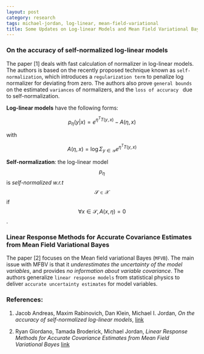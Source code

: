```yaml
---
layout: post
category: research
tags: michael-jordan, log-linear, mean-field-variational
title: Some Updates on Log-linear Models and Mean Field Variational Bayes
---
```


### On the accuracy of self-normalized log-linear models

<div class='message'>
The paper [1] deals with fast calculation of normalizer in log-linear models. The authors is based on the recently proposed technique known as <code>self-normalization</code>, which introduces a <code>regularization term</code> to penalize log normalizer for deviating from zero. The authors also prove <code>general bounds</code> on the estimated <code>variances</code> of normalizers, and the <code>loss of accuracy </code> due to self-normalization.
</div>

**Log-linear models** have the following forms:

$$p_\eta(y | x) = e^{\eta^T T(y,x)} - A(\eta,x)$$

with

$$A(\eta, x) = \log\Sigma_{y\in\mathcal{Y}} e^{\eta^T T(y,x)}$$

**Self-normalization**: the log-linear model $$p_\eta$$ is *self-normalized w.r.t* $$\mathcal{S} \in \mathcal{X}$$ if $$\forall x\in \mathcal{S}, A(x,\eta)=0$$.

### Linear Response Methods for Accurate Covariance Estimates from Mean Field Variational Bayes

<div class='message'>
The paper [2] focuses on the Mean field variational Bayes (<code>MFVB</code>). The main issue with MFBV is that it <em>underestimates the uncertainty of the model variables</em>, and provides <em>no information about variable covariance</em>. The authors generalize <code>linear response models</code> from statistical physics to deliver <code>accurate uncertainty estimates</code> for model variables.
</div>

### References:

1. Jacob Andreas, Maxim Rabinovich, Dan Klein, Michael I. Jordan, *On the accuracy of self-normalized log-linear models*, [link](http://arxiv.org/pdf/1506.04147.pdf)

1. Ryan Giordano, Tamada Broderick, Michael Jordan, *Linear Response Methods for Accurate Covariance Estimates from Mean Field Variational Bayes* [link](http://arxiv.org/pdf/1506.04088.pdf)
